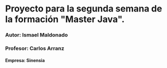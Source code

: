 # Proyecto para la segunda semana de la formación "Master Java".

<h3>Autor: Ismael Maldonado<h3>
<h3>Profesor: Carlos Arranz</h3>
<h4>Empresa: Sinensia</h4>

